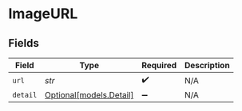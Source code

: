 # ImageURL


## Fields

| Field                                          | Type                                           | Required                                       | Description                                    |
| ---------------------------------------------- | ---------------------------------------------- | ---------------------------------------------- | ---------------------------------------------- |
| `url`                                          | *str*                                          | :heavy_check_mark:                             | N/A                                            |
| `detail`                                       | [Optional[models.Detail]](../models/detail.md) | :heavy_minus_sign:                             | N/A                                            |